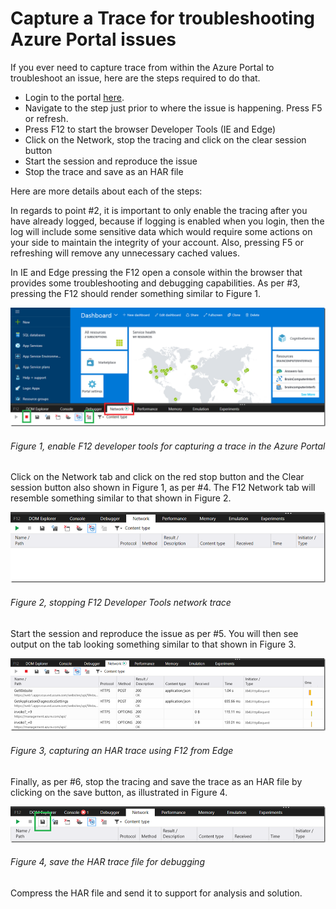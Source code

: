 # Capture a Trace for troubleshooting Azure Portal issues

If you ever need to capture trace from within the Azure Portal to troubleshoot an issue, here are the steps required to do that.

+ Login to the portal [here][LINK1].
+ Navigate to the step just prior to where the issue is happening.  Press F5 or refresh.
+ Press F12 to start the browser Developer Tools (IE and Edge)
+ Click on the Network, stop the tracing and click on the clear session button
+ Start the session and reproduce the issue
+ Stop the trace and save as an HAR file

Here are more details about each of the steps:

In regards to point #2, it is important to only enable the tracing after you have already logged, because if logging is enabled when you login, then the log will include some sensitive data which would require some actions on your side to maintain the integrity of your account.  Also, pressing F5 or refreshing will remove any unnecessary cached values.

In IE and Edge pressing the F12 open a console within the browser that provides some troubleshooting and debugging capabilities.  As per #3, pressing the F12 should render something similar to Figure 1.

![enable F12 developer tools for capturing a trace in the Azure Portal][FIGURE1]
###### Figure 1, enable F12 developer tools for capturing a trace in the Azure Portal

Click on the Network tab and click on the red stop button and the Clear session button also shown in Figure 1, as per #4.  The F12 Network tab will resemble something similar to that shown in Figure 2.

![stopping F12 Developer Tools network trace][FIGURE2]
###### Figure 2, stopping F12 Developer Tools network trace

Start the session and reproduce the issue as per #5.  You will then see output on the tab looking something similar to that shown in Figure 3.

![capturing an HAR trace using F12 from Edge][FIGURE3]
###### Figure 3, capturing an HAR trace using F12 from Edge

Finally, as per #6, stop the tracing and save the trace as an HAR file by clicking on the save button, as illustrated in Figure 4.

![save the HAR trace file for debugging][FIGURE4]
###### Figure 4, save the HAR trace file for debugging

Compress the HAR file and send it to support for analysis and solution.

[FIGURE1]: ../images/2016/msdn-0975.png "Figure 1, enable F12 developer tools for capturing a trace in the Azure Portal"
[FIGURE2]: ../images/2016/msdn-0976.png "Figure 2, stopping F12 Developer Tools network trace"
[FIGURE3]: ../images/2016/msdn-0977.png "Figure 3, capturing an HAR trace using F12 from Edge"
[FIGURE4]: ../images/2016/msdn-0978.png "Figure 4, save the HAR trace file for debugging"

[LINK1]: https://portal.azure.com/?trace=diagnostics
